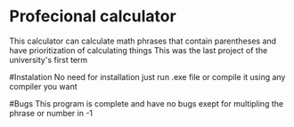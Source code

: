 # Profecional calculator
This calculator can calculate math phrases that contain parentheses and have prioritization of calculating things
This was the last project of the university's first term

#Instalation
No need for installation just run .exe file or compile it using any compiler you want

#Bugs
This program is complete and have no bugs exept for multipling the phrase or number in -1
